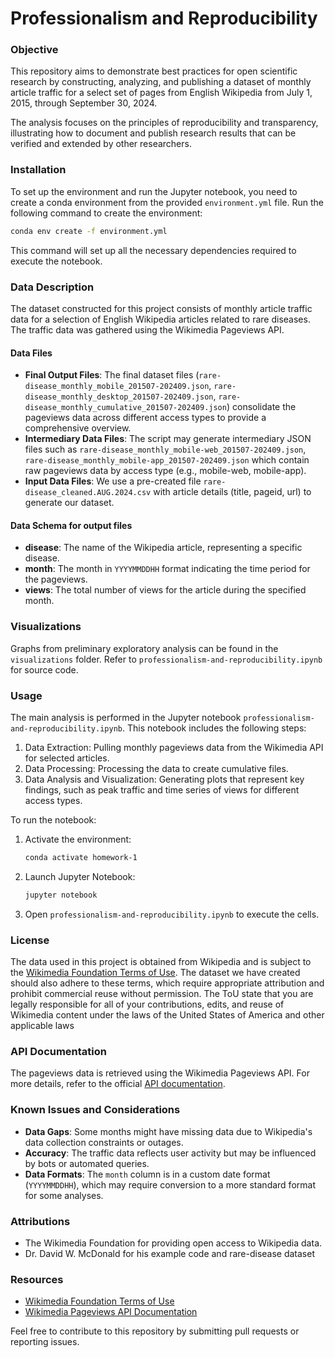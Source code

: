 
# Professionalism and Reproducibility

### Objective
This repository aims to demonstrate best practices for open scientific research by constructing, analyzing, and publishing a dataset of monthly article traffic for a select set of pages from English Wikipedia from July 1, 2015, through September 30, 2024.

The analysis focuses on the principles of reproducibility and transparency, illustrating how to document and publish research results that can be verified and extended by other researchers.

### Installation

To set up the environment and run the Jupyter notebook, you need to create a conda environment from the provided `environment.yml` file. Run the following command to create the environment:

```sh
conda env create -f environment.yml
```

This command will set up all the necessary dependencies required to execute the notebook.

### Data Description

The dataset constructed for this project consists of monthly article traffic data for a selection of English Wikipedia articles related to rare diseases. The traffic data was gathered using the Wikimedia Pageviews API.

#### Data Files
- **Final Output Files**: The final dataset files (`rare-disease_monthly_mobile_201507-202409.json`, `rare-disease_monthly_desktop_201507-202409.json`, `rare-disease_monthly_cumulative_201507-202409.json`) consolidate the pageviews data across different access types to provide a comprehensive overview. 
- **Intermediary Data Files**: The script may generate intermediary JSON files such as `rare-disease_monthly_mobile-web_201507-202409.json`, `rare-disease_monthly_mobile-app_201507-202409.json` which contain raw pageviews data by access type (e.g., mobile-web, mobile-app).
- **Input Data Files**: We use a pre-created file `rare-disease_cleaned.AUG.2024.csv` with article details (title, pageid, url) to generate our dataset.


#### Data Schema for output files
- **disease**: The name of the Wikipedia article, representing a specific disease.
- **month**: The month in `YYYYMMDDHH` format indicating the time period for the pageviews.
- **views**: The total number of views for the article during the specified month.

### Visualizations

Graphs from preliminary exploratory analysis can be found in the `visualizations` folder. Refer to  `professionalism-and-reproducibility.ipynb` for source code.

### Usage

The main analysis is performed in the Jupyter notebook `professionalism-and-reproducibility.ipynb`. This notebook includes the following steps:
1. Data Extraction: Pulling monthly pageviews data from the Wikimedia API for selected articles.
2. Data Processing: Processing the data to create cumulative files.
3. Data Analysis and Visualization: Generating plots that represent key findings, such as peak traffic and time series of views for different access types.

To run the notebook:
1. Activate the environment:
   ```sh
   conda activate homework-1
   ```
2. Launch Jupyter Notebook:
   ```sh
   jupyter notebook
   ```
3. Open `professionalism-and-reproducibility.ipynb` to execute the cells.

### License

The data used in this project is obtained from Wikipedia and is subject to the [Wikimedia Foundation Terms of Use](https://foundation.wikimedia.org/wiki/Policy:Terms_of_Use). The dataset we have created should also adhere to these terms, which require appropriate attribution and prohibit commercial reuse without permission. The ToU state that you are legally responsible for all 
of your contributions, edits, and reuse of Wikimedia content under the laws of the United States of America and other applicable laws

### API Documentation

The pageviews data is retrieved using the Wikimedia Pageviews API. For more details, refer to the official [API documentation](https://doc.wikimedia.org/generated-data-platform/aqs/analytics-api/).

### Known Issues and Considerations
- **Data Gaps**: Some months might have missing data due to Wikipedia's data collection constraints or outages.
- **Accuracy**: The traffic data reflects user activity but may be influenced by bots or automated queries.
- **Data Formats**: The `month` column is in a custom date format (`YYYYMMDDHH`), which may require conversion to a more standard format for some analyses.

### Attributions
- The Wikimedia Foundation for providing open access to Wikipedia data.
- Dr. David W. McDonald for his example code and rare-disease dataset

### Resources
- [Wikimedia Foundation Terms of Use](https://foundation.wikimedia.org/wiki/Policy:Terms_of_Use)
- [Wikimedia Pageviews API Documentation](https://doc.wikimedia.org/generated-data-platform/aqs/analytics-api/)

Feel free to contribute to this repository by submitting pull requests or reporting issues.


